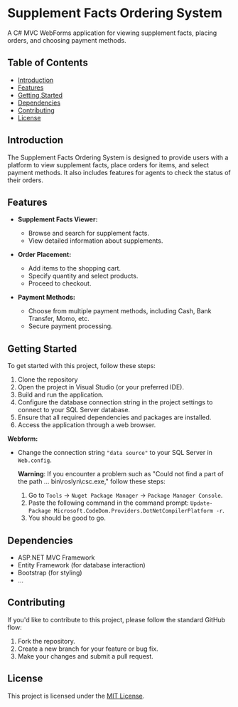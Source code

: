 # Supplement Facts Ordering System

A C# MVC WebForms application for viewing supplement facts, placing orders, and choosing payment methods.

## Table of Contents

- [Introduction](#introduction)
- [Features](#features)
- [Getting Started](#getting-started)
- [Dependencies](#dependencies)
- [Contributing](#contributing)
- [License](#license)

## Introduction

The Supplement Facts Ordering System is designed to provide users with a platform to view supplement facts, place orders for items, and select payment methods. It also includes features for agents to check the status of their orders.

## Features

- **Supplement Facts Viewer:**
  - Browse and search for supplement facts.
  - View detailed information about supplements.

- **Order Placement:**
  - Add items to the shopping cart.
  - Specify quantity and select products.
  - Proceed to checkout.

- **Payment Methods:**
  - Choose from multiple payment methods, including Cash, Bank Transfer, Momo, etc.
  - Secure payment processing.


## Getting Started

To get started with this project, follow these steps:

1. Clone the repository
2. Open the project in Visual Studio (or your preferred IDE).
3. Build and run the application.
4. Configure the database connection string in the project settings to connect to your SQL Server database.
5. Ensure that all required dependencies and packages are installed.
6. Access the application through a web browser.

**Webform:**

- Change the connection string `"data source"` to your SQL Server in `Web.config`.

  **Warning**: If you encounter a problem such as "Could not find a part of the path ... bin\roslyn\csc.exe," follow these steps:
  1. Go to `Tools` -> `Nuget Package Manager` -> `Package Manager Console`.
  2. Paste the following command in the command prompt: `Update-Package Microsoft.CodeDom.Providers.DotNetCompilerPlatform -r`.
  3. You should be good to go.

## Dependencies

- ASP.NET MVC Framework
- Entity Framework (for database interaction)
- Bootstrap (for styling)
- ...

## Contributing

If you'd like to contribute to this project, please follow the standard GitHub flow:

1. Fork the repository.
2. Create a new branch for your feature or bug fix.
3. Make your changes and submit a pull request.

## License

This project is licensed under the [MIT License](LICENSE).
